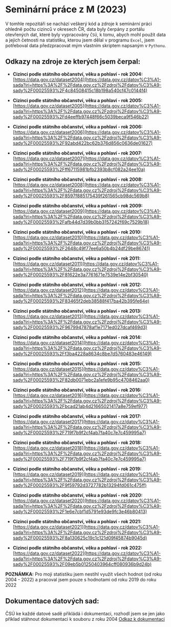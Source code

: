 # Seminární práce z M (2023)

V tomhle repozitáři se nachází veškerý kód a zdroje k seminární práci ohledně počtu cizinců v okresech ČR, data byly čerpány z portálu otevřených dat, které byly vypracovány `ČSÚ`, k tomu, abych mohl použít data a jejich četnosti na statistiku, kterou jsem dělal v programu `Excel`, jsem potřeboval data předzpracovat mým vlastním skriptem napsaným v `Pythonu`.

## Odkazy na zdroje ze kterých jsem čerpal:

* **Cizinci podle státního občanství, věku a pohlaví - rok 2004:** [https://data.gov.cz/dataset2004](https://data.gov.cz/datov%C3%A1-sada?iri=https%3A%2F%2Fdata.gov.cz%2Fzdroj%2Fdatov%C3%A9-sady%2F00025593%2F4c84508415c18b198a540cf47c0144f4)

* **Cizinci podle státního občanství, věku a pohlaví - rok 2005:** [https://data.gov.cz/dataset2005](https://data.gov.cz/datov%C3%A1-sada?iri=https%3A%2F%2Fdata.gov.cz%2Fzdroj%2Fdatov%C3%A9-sady%2F00025593%2Fd4eeffb97448f66c5039beca9f546b22)

* **Cizinci podle státního občanství, věku a pohlaví - rok 2006:** [https://data.gov.cz/dataset2006](https://data.gov.cz/datov%C3%A1-sada?iri=https%3A%2F%2Fdata.gov.cz%2Fzdroj%2Fdatov%C3%A9-sady%2F00025593%2F92abd422bc62b376d856c0636de01627)

* **Cizinci podle státního občanství, věku a pohlaví - rok 2007:** [https://data.gov.cz/dataset2007](https://data.gov.cz/datov%C3%A1-sada?iri=https%3A%2F%2Fdata.gov.cz%2Fzdroj%2Fdatov%C3%A9-sady%2F00025593%2Fff67115981bfb2393b8cf082a24ee10a)

* **Cizinci podle státního občanství, věku a pohlaví - rok 2008:** [https://data.gov.cz/dataset2008](https://data.gov.cz/datov%C3%A1-sada?iri=https%3A%2F%2Fdata.gov.cz%2Fzdroj%2Fdatov%C3%A9-sady%2F00025593%2F8597f885175439f261565cb98dc569b8)

* **Cizinci podle státního občanství, věku a pohlaví - rok 2009:** [https://data.gov.cz/dataset2009](https://data.gov.cz/datov%C3%A1-sada?iri=https%3A%2F%2Fdata.gov.cz%2Fzdroj%2Fdatov%C3%A9-sady%2F00025593%2Fafb44d7d39b0bb3157242f69c7529b18)

* **Cizinci podle státního občanství, věku a pohlaví - rok 2010:** [https://data.gov.cz/dataset2010](https://data.gov.cz/datov%C3%A1-sada?iri=https%3A%2F%2Fdata.gov.cz%2Fzdroj%2Fdatov%C3%A9-sady%2F00025593%2F2648c49f77ee6a50b4b24df29be86741)

* **Cizinci podle státního občanství, věku a pohlaví - rok 2011:** [https://data.gov.cz/dataset2011](https://data.gov.cz/datov%C3%A1-sada?iri=https%3A%2F%2Fdata.gov.cz%2Fzdroj%2Fdatov%C3%A9-sady%2F00025593%2F81622e3a7761671e7539e14e2bf30540)

* **Cizinci podle státního občanství, věku a pohlaví - rok 2012:** [https://data.gov.cz/dataset2012](https://data.gov.cz/datov%C3%A1-sada?iri=https%3A%2F%2Fdata.gov.cz%2Fzdroj%2Fdatov%C3%A9-sady%2F00025593%2F83465f2deb38588f417ba42b395fe64e)

* **Cizinci podle státního občanství, věku a pohlaví - rok 2013:** [https://data.gov.cz/dataset2013](https://data.gov.cz/datov%C3%A1-sada?iri=https%3A%2F%2Fdata.gov.cz%2Fzdroj%2Fdatov%C3%A9-sady%2F00025593%2F9679947878af1e7171ed027dcaf469d3)

* **Cizinci podle státního občanství, věku a pohlaví - rok 2014:** [https://data.gov.cz/dataset2014](https://data.gov.cz/datov%C3%A1-sada?iri=https%3A%2F%2Fdata.gov.cz%2Fzdroj%2Fdatov%C3%A9-sady%2F00025593%2Ff3ba4228a8634c8be7d5760483e46149)

* **Cizinci podle státního občanství, věku a pohlaví - rok 2015:** [https://data.gov.cz/dataset2015](https://data.gov.cz/datov%C3%A1-sada?iri=https%3A%2F%2Fdata.gov.cz%2Fzdroj%2Fdatov%C3%A9-sady%2F00025593%2F82db0071ebc2a1efe9b95c4708462aa0)

* **Cizinci podle státního občanství, věku a pohlaví - rok 2016:** [https://data.gov.cz/dataset2016](https://data.gov.cz/datov%C3%A1-sada?iri=https%3A%2F%2Fdata.gov.cz%2Fzdroj%2Fdatov%C3%A9-sady%2F00025593%2Fbcad21ab4d21665021417a8e759ef977)

* **Cizinci podle státního občanství, věku a pohlaví - rok 2017:** [https://data.gov.cz/dataset2017](https://data.gov.cz/datov%C3%A1-sada?iri=https%3A%2F%2Fdata.gov.cz%2Fzdroj%2Fdatov%C3%A9-sady%2F00025593%2F719f7b9f2cf4ab7fa40c7e7c459995a7)

* **Cizinci podle státního občanství, věku a pohlaví - rok 2018:** [https://data.gov.cz/dataset2018](https://data.gov.cz/datov%C3%A1-sada?iri=https%3A%2F%2Fdata.gov.cz%2Fzdroj%2Fdatov%C3%A9-sady%2F00025593%2F719f7b9f2cf4ab7fa40c7e7c459995a7)

* **Cizinci podle státního občanství, věku a pohlaví - rok 2019:** [https://data.gov.cz/dataset2019](https://data.gov.cz/datov%C3%A1-sada?iri=https%3A%2F%2Fdata.gov.cz%2Fzdroj%2Fdatov%C3%A9-sady%2F00025593%2F9f59792d3727782b13294fd061c475ff)

* **Cizinci podle státního občanství, věku a pohlaví - rok 2020:** [https://data.gov.cz/dataset2020](https://data.gov.cz/datov%C3%A1-sada?iri=https%3A%2F%2Fdata.gov.cz%2Fzdroj%2Fdatov%C3%A9-sady%2F00025593%2F1e6e7cbf1d5791e93de9fc3e46b80413)

* **Cizinci podle státního občanství, věku a pohlaví - rok 2021:** [https://data.gov.cz/dataset2021](https://data.gov.cz/datov%C3%A1-sada?iri=https%3A%2F%2Fdata.gov.cz%2Fzdroj%2Fdatov%C3%A9-sady%2F00025593%2F8a130625c19c1c121d09f45874b9045d)

* **Cizinci podle státního občanství, věku a pohlaví - rok 2022:** [https://data.gov.cz/dataset2022](https://data.gov.cz/datov%C3%A1-sada?iri=https%3A%2F%2Fdata.gov.cz%2Fzdroj%2Fdatov%C3%A9-sady%2F00025593%2F09eb5b01250403964cff080936b9d24b)

**POZNÁMKA:** Pro moji statistiku jsem nestihl využít všech hodnot (od roku 2004 - 2022) a pracoval jsem pouze s hodnotami od roku 2019 do roku 2022


## Dokumentace datových sad:

ČSÚ ke každé datové sadě přikládá i dokumentaci, rozhodl jsem se jen jako příklad stáhnout dokumentaci k souboru z roku 2004
[Odkaz k dokumentaci](https://www.czso.cz/documents/62353418/171347803/290038-22dds.htm)